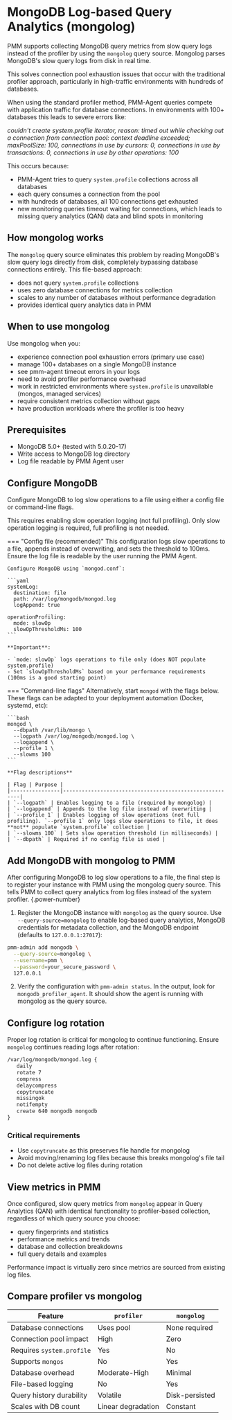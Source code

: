 # MongoDB Log-based Query Analytics (mongolog)

PMM supports collecting MongoDB query metrics from slow query logs instead of the profiler by using the `mongolog` query source. Mongolog parses MongoDB's slow query logs from disk in real time.

This solves connection pool exhaustion issues that occur with the traditional profiler approach, particularly in high-traffic environments with hundreds of databases.

When using the standard profiler method, PMM-Agent queries compete with application traffic for database connections. In environments with 100+ databases this leads to severe errors like:

*couldn't create system.profile iterator, reason: timed out while checking out a connection from connection pool: context deadline exceeded; maxPoolSize: 100, connections in use by cursors: 0, connections in use by transactions: 0, connections in use by other operations: 100*

This occurs because:

- PMM-Agent tries to query `system.profile` collections across all databases
- each query consumes a connection from the pool
- with hundreds of databases, all 100 connections get exhausted
- new monitoring queries timeout waiting for connections, which leads to missing query analytics (QAN) data and blind spots in monitoring

## How mongolog works

The `mongolog` query source eliminates this problem by reading MongoDB's slow query logs directly from disk, completely bypassing database connections entirely. This file-based approach:

- does not query `system.profile` collections
- uses zero database connections for metrics collection
- scales to any number of databases without performance degradation
- provides identical query analytics data in PMM

## When to use mongolog

Use mongolog when you:

- experience connection pool exhaustion errors (primary use case)
- manage 100+ databases on a single MongoDB instance
- see pmm-agent timeout errors in your logs
- need to avoid profiler performance overhead
- work in restricted environments where `system.profile` is unavailable (mongos, managed services)
- require consistent metrics collection without gaps
- have production workloads where the profiler is too heavy

## Prerequisites

- MongoDB 5.0+ (tested with 5.0.20-17)
- Write access to MongoDB log directory
- Log file readable by PMM Agent user

## Configure MongoDB
Configure MongoDB to log slow operations to a file using either a config file or command-line flags. 

This requires enabling slow operation logging (not full profiling). Only slow operation logging is required, full profiling is not needed.

=== "Config file (recommended)"
    This configuration logs slow operations to a file, appends instead of overwriting, and sets the threshold to 100ms. Ensure the log file is readable by the user running the PMM Agent.

    Configure MongoDB using `mongod.conf`:

    ```yaml
    systemLog:
      destination: file
      path: /var/log/mongodb/mongod.log
      logAppend: true

    operationProfiling:
      mode: slowOp
      slowOpThresholdMs: 100
    ```

    **Important**:

    - `mode: slowOp` logs operations to file only (does NOT populate system.profile)
    - Set `slowOpThresholdMs` based on your performance requirements (100ms is a good starting point)

=== "Command-line flags"
    Alternatively, start `mongod` with the flags below.
    These flags can be adapted to your deployment automation (Docker, systemd, etc):

    ```bash
    mongod \
      --dbpath /var/lib/mongo \
      --logpath /var/log/mongodb/mongod.log \
      --logappend \
      --profile 1 \
      --slowms 100
    ```

    **Flag descriptions**

    | Flag | Purpose |
    |----------------|--------------------------------------------------------|
    | `--logpath` | Enables logging to a file (required by mongolog) |
    | `--logappend` | Appends to the log file instead of overwriting |
    | `--profile 1` | Enables logging of slow operations (not full profiling). `--profile 1` only logs slow operations to file, it does **not** populate `system.profile` collection |
    | `--slowms 100` | Sets slow operation threshold (in milliseconds) |
    | `--dbpath` | Required if no config file is used |

## Add MongoDB with mongolog to PMM
After configuring MongoDB to log slow operations to a file, the final step is to register your instance with PMM using the mongolog query source. This tells PMM to collect query analytics from log files instead of the system profiler.
{.power-number}

1. Register the MongoDB instance with `mongolog` as the query source. Use `--query-source=mongolog` to enable log-based query analytics, MongoDB credentials for metadata collection, and the MongoDB endpoint (defaults to `127.0.0.1:27017`):

```sh
pmm-admin add mongodb \
  --query-source=mongolog \
  --username=pmm \
  --password=your_secure_password \
  127.0.0.1
```
2. Verify the configuration with `pmm-admin status`. In the output, look for `mongodb_profiler_agent`. It should show the agent is running with mongolog as the query source.

## Configure log rotation

Proper log rotation is critical for mongolog to continue functioning. Ensure `mongolog` continues reading logs after rotation:

```txt
/var/log/mongodb/mongod.log {
   daily
   rotate 7
   compress
   delaycompress
   copytruncate
   missingok
   notifempty
   create 640 mongodb mongodb
}
```
### Critical requirements

- Use `copytruncate` as this preserves file handle for mongolog
- Avoid moving/renaming log files because this breaks mongolog's file tail
- Do not delete active log files during rotation

## View metrics in PMM

Once configured, slow query metrics from `mongolog` appear in Query Analytics (QAN) with identical functionality to profiler-based collection, regardless of which query source you choose:

- query fingerprints and statistics
- performance metrics and trends  
- database and collection breakdowns
- full query details and examples

Performance impact is virtually zero since metrics are sourced from existing log files.

## Compare profiler vs mongolog

| Feature                    | `profiler`           | `mongolog`          |
|----------------------------|----------------------|---------------------|
| Database connections       | Uses pool         | None required    |
| Connection pool impact     | High              | Zero             |
| Requires `system.profile`  | Yes               | No               |
| Supports `mongos`          | No                | Yes              |
| Database overhead          | Moderate-High     | Minimal          |
| File-based logging         | No                | Yes              |
| Query history durability   | Volatile          | Disk-persisted   |
| Scales with DB count       | Linear degradation| Constant         |
